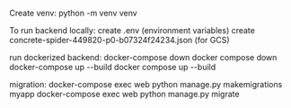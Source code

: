Create venv:
python -m venv venv

To run backend locally:
create .env (environment variables)
create concrete-spider-449820-p0-b07324f24234.json  (for GCS)

run dockerized backend:
docker-compose down             docker compose down 
docker-compose up --build       docker compose up --build

migration:
docker-compose exec web python manage.py makemigrations myapp
docker-compose exec web python manage.py migrate
